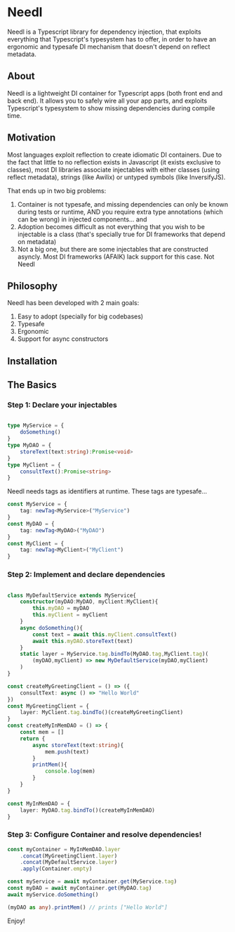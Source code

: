 # Needl

Needl is a Typescript library for dependency injection, that exploits everything that Typescript's typesystem has to offer, in order to have an ergonomic and typesafe DI mechanism that doesn't depend on 
reflect metadata.

## About

Needl is a lightweight DI container for Typescript apps (both front end and back end). It allows you to safely
wire all your app parts, and exploits Typescript's typesystem to show missing dependencies during compile time.


## Motivation

Most languages exploit reflection to create idiomatic DI containers. Due to the fact that little to no reflection exists in Javascript (it exists exclusive to classes), most DI libraries associate injectables with either classes (using reflect metadata), strings (like Awilix) or untyped symbols (like InversifyJS).

That ends up in two big problems:

1. Container is not typesafe, and missing dependencies can only be known during tests or runtime, AND you require extra type annotations (which can be wrong) in injected components... and
2. Adoption becomes difficult as not everything that you wish to be injectable is a class (that's specially true for DI frameworks that depend on metadata)
3. Not a big one, but there are some injectables that are constructed asyncly. Most DI frameworks (AFAIK) lack support for this case. Not Needl


## Philosophy

Needl has been developed with 2 main goals:

1. Easy to adopt (specially for big codebases)
2. Typesafe
3. Ergonomic
4. Support for async constructors

## Installation

## The Basics

### Step 1: Declare your injectables

```typescript

type MyService = {
    doSomething()
}
type MyDAO = {
    storeText(text:string):Promise<void>
}
type MyClient = {
    consultText():Promise<string>
}
```
Needl needs tags as identifiers at runtime. These tags are typesafe...

```typescript
const MyService = {
    tag: newTag<MyService>("MyService")
}
const MyDAO = {
    tag: newTag<MyDAO>("MyDAO")
}
const MyClient = {
    tag: newTag<MyClient>("MyClient")
}
```
### Step 2: Implement and declare dependencies

```typescript

class MyDefaultService extends MyService{
    constructor(myDAO:MyDAO, myClient:MyClient){
        this.myDAO = myDAO
        this.myClient = myClient
    }
    async doSomething(){
        const text = await this.myClient.consultText()
        await this.myDAO.storeText(text)
    }
    static layer = MyService.tag.bindTo(MyDAO.tag,MyClient.tag)(
        (myDAO,myClient) => new MyDefaultService(myDAO,myClient)
    )
}

const createMyGreetingClient = () => ({
    consultText: async () => "Hello World"
})
const MyGreetingClient = {
    layer: MyClient.tag.bindTo()(createMyGreetingClient)
}
const createMyInMemDAO = () => {
    const mem = []
    return {
        async storeText(text:string){
            mem.push(text)
        }
        printMem(){
            console.log(mem)
        }
    }
}

const MyInMemDAO = {
    layer: MyDAO.tag.bindTo()(createMyInMemDAO)
}

```

### Step 3: Configure Container and resolve dependencies!

```typescript
const myContainer = MyInMemDAO.layer
    .concat(MyGreetingClient.layer)
    .concat(MyDefaultService.layer)
    .apply(Container.empty)

const myService = await myContainer.get(MyService.tag)
const myDAO = await myContainer.get(MyDAO.tag)
await myService.doSomething()

(myDAO as any).printMem() // prints ["Hello World"]

```

Enjoy!




